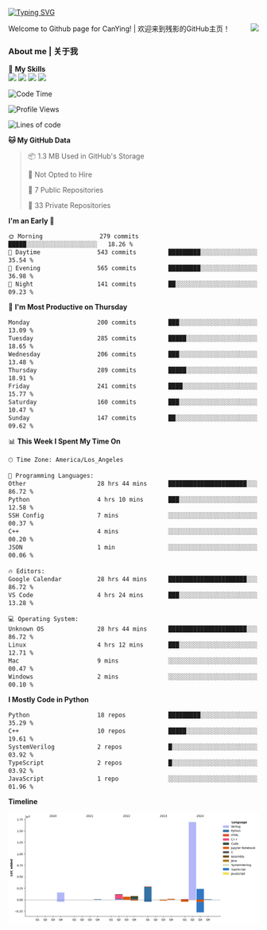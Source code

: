 [![Typing SVG](https://readme-typing-svg.herokuapp.com?size=25&duration=3500&color=00FFFF&vCenter=true&width=250&height=40&lines=Hi+Welcome+%F0%9F%91%8B%F0%9F%8F%BB;I'm+CanYing|残影)](https://git.io/typing-svg)

<a href="#">
  <img align="right" src="https://github-readme-stats.vercel.app/api?username=CanYing0913&count_private=true&rank_icon=github&show_icons=true&bg_color=15,f2f7fd,E0EAFC&" />
</a>

Welcome to Github page for CanYing! | 欢迎来到残影的GitHub主页！

### About me | 关于我

🌟 **My Skills**  
![](https://img.shields.io/badge/-C-A8B9CC?style=flat-square&logo=C&logoColor=fff)
![](https://img.shields.io/badge/-C++-00599C?style=flat-square&logo=Cpp&logoColor=fff)
![](https://img.shields.io/badge/-Python-3776AB?style=flat-square&logo=Python&logoColor=fff)
![](https://img.shields.io/badge/-Linux-000000?style=flat-square&logo=Linux&logoColor=fff)

<!--START_SECTION:waka-->
![Code Time](http://img.shields.io/badge/Code%20Time-1%2C287%20hrs%2045%20mins-blue)

![Profile Views](http://img.shields.io/badge/Profile%20Views-1-blue)

![Lines of code](https://img.shields.io/badge/From%20Hello%20World%20I%27ve%20Written-26.7%20million%20lines%20of%20code-blue)

**🐱 My GitHub Data** 

> 📦 1.3 MB Used in GitHub's Storage 
 > 
> 🚫 Not Opted to Hire
 > 
> 📜 7 Public Repositories 
 > 
> 🔑 33 Private Repositories 
 > 
**I'm an Early 🐤** 

```text
🌞 Morning                279 commits         █████░░░░░░░░░░░░░░░░░░░░   18.26 % 
🌆 Daytime                543 commits         █████████░░░░░░░░░░░░░░░░   35.54 % 
🌃 Evening                565 commits         █████████░░░░░░░░░░░░░░░░   36.98 % 
🌙 Night                  141 commits         ██░░░░░░░░░░░░░░░░░░░░░░░   09.23 % 
```
📅 **I'm Most Productive on Thursday** 

```text
Monday                   200 commits         ███░░░░░░░░░░░░░░░░░░░░░░   13.09 % 
Tuesday                  285 commits         █████░░░░░░░░░░░░░░░░░░░░   18.65 % 
Wednesday                206 commits         ███░░░░░░░░░░░░░░░░░░░░░░   13.48 % 
Thursday                 289 commits         █████░░░░░░░░░░░░░░░░░░░░   18.91 % 
Friday                   241 commits         ████░░░░░░░░░░░░░░░░░░░░░   15.77 % 
Saturday                 160 commits         ███░░░░░░░░░░░░░░░░░░░░░░   10.47 % 
Sunday                   147 commits         ██░░░░░░░░░░░░░░░░░░░░░░░   09.62 % 
```


📊 **This Week I Spent My Time On** 

```text
🕑︎ Time Zone: America/Los_Angeles

💬 Programming Languages: 
Other                    28 hrs 44 mins      ██████████████████████░░░   86.72 % 
Python                   4 hrs 10 mins       ███░░░░░░░░░░░░░░░░░░░░░░   12.58 % 
SSH Config               7 mins              ░░░░░░░░░░░░░░░░░░░░░░░░░   00.37 % 
C++                      4 mins              ░░░░░░░░░░░░░░░░░░░░░░░░░   00.20 % 
JSON                     1 min               ░░░░░░░░░░░░░░░░░░░░░░░░░   00.06 % 

🔥 Editors: 
Google Calendar          28 hrs 44 mins      ██████████████████████░░░   86.72 % 
VS Code                  4 hrs 24 mins       ███░░░░░░░░░░░░░░░░░░░░░░   13.28 % 

💻 Operating System: 
Unknown OS               28 hrs 44 mins      ██████████████████████░░░   86.72 % 
Linux                    4 hrs 12 mins       ███░░░░░░░░░░░░░░░░░░░░░░   12.71 % 
Mac                      9 mins              ░░░░░░░░░░░░░░░░░░░░░░░░░   00.47 % 
Windows                  2 mins              ░░░░░░░░░░░░░░░░░░░░░░░░░   00.10 % 
```

**I Mostly Code in Python** 

```text
Python                   18 repos            █████████░░░░░░░░░░░░░░░░   35.29 % 
C++                      10 repos            █████░░░░░░░░░░░░░░░░░░░░   19.61 % 
SystemVerilog            2 repos             █░░░░░░░░░░░░░░░░░░░░░░░░   03.92 % 
TypeScript               2 repos             █░░░░░░░░░░░░░░░░░░░░░░░░   03.92 % 
JavaScript               1 repo              ░░░░░░░░░░░░░░░░░░░░░░░░░   01.96 % 
```



**Timeline**

![Lines of Code chart](https://raw.githubusercontent.com/CanYing0913/CanYing0913/master/assets/bar_graph.png)


<!--END_SECTION:waka-->
